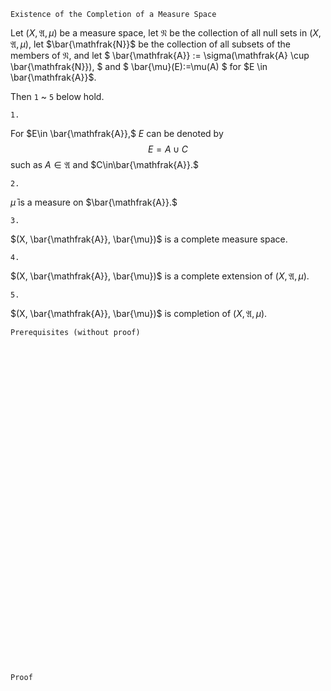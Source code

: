 ```
Existence of the Completion of a Measure Space
```
Let $(X, \mathfrak{A}, \mu)$ be a measure space,
let $\mathfrak{N}$ be the collection of all null sets in $(X, \mathfrak{A}, \mu)$,
let $\bar{\mathfrak{N}}$ be the collection of all subsets of the members of $\mathfrak{N}$,
and let
$
\bar{\mathfrak{A}}
:=
\sigma(\mathfrak{A} \cup \bar{\mathfrak{N}}),
$
and
$
\bar{\mu}(E):=\mu(A)
$
for $E \in \bar{\mathfrak{A}}$.

Then `1` ~ `5` below hold.

`1.`

For $E\in \bar{\mathfrak{A}},$ $E$ can be denoted by
$$
E=A \cup C
$$
such as $A\in\mathfrak{A}$ and $C\in\bar{\mathfrak{A}}.$

`2.`

$\bar{\mu}$ is a measure on $\bar{\mathfrak{A}}.$

`3.`

$(X, \bar{\mathfrak{A}}, \bar{\mu})$ is a complete measure space.

`4.`

$(X, \bar{\mathfrak{A}}, \bar{\mu})$ is a complete extension of  $(X, \mathfrak{A}, \mu).$

`5.`

$(X, \bar{\mathfrak{A}}, \bar{\mu})$ is completion of $(X, \mathfrak{A}, \mu).$

```
Prerequisites (without proof)
```

<br>
<br>
<br>
<br>
<br>
<br>
<br>
<br>
<br>
<br>
<br>
<br>
<br>
<br>
<br>
<br>
<br>
<br>
<br>
<br>
<br>
<br>
<br>
<br>
<br>
<br>
<br>
<br>
<br>
<br>


```
Proof
```
